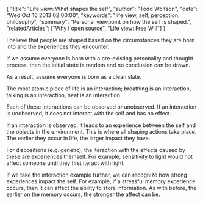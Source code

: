{
  "title": "Life view: What shapes the self",
  "author": "Todd Wolfson",
  "date": "Wed Oct 16 2013 02:00:00",
  "keywords": "life view, self, perception, philosophy",
  "summary": "Personal viewpoint on how the self is shaped.",
  "relatedArticles": ["Why I open source", "Life view: Free Will"]
}

I believe that people are shaped based on the circumstances they are born into and the experiences they encounter.

If we assume everyone is born with a pre-existing personality and thought process, then the initial state is random and no conclusion can be drawn.

As a result, assume everyone is born as a clean slate.

The most atomic piece of life is an interaction; breathing is an interaction, talking is an interaction, heat is an interaction.

Each of these interactions can be observed or unobserved. If an interaction is unobserved, it does not interact with the self and has no effect.

If an interaction is observed, it leads to an experience between the self and the objects in the environment. This is where all shaping actions take place. The earlier they occur in life, the larger impact they have.

For dispositions (e.g. genetic), the iteraction with the effects caused by these are experiences themself. For example, sensitivity to light would not affect someone until they first iteract with light.

If we take the interaction example further, we can recognize how strong experiences impact the self. For example, if a stressful memory experience occurs, then it can affect the ability to store information. As with before, the earlier on the memory occurs, the stronger the affect can be.


